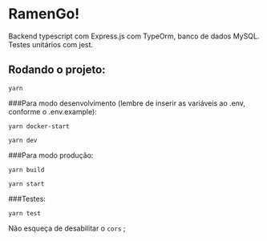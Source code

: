 # RamenGo!

Backend typescript com Express.js com TypeOrm, banco de dados MySQL. Testes unitários com jest.

## Rodando o projeto:
```
yarn
```
###Para modo desenvolvimento (lembre de inserir as variáveis ao .env, conforme o .env.example):
```
yarn docker-start
```
```
yarn dev
```
###Para modo produção:
```
yarn build
```
```
yarn start
```
###Testes: 
```
yarn test
```


Não esqueça de desabilitar o `cors` ;
